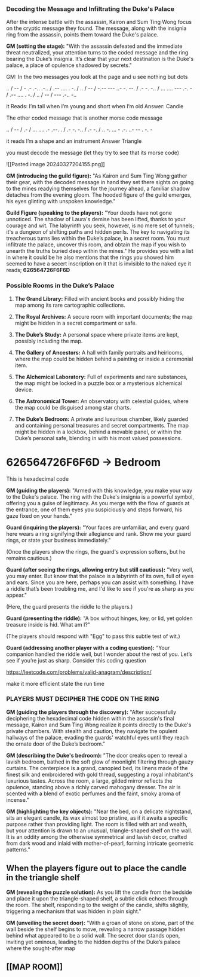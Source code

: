 ### Decoding the Message and Infiltrating the Duke's Palace

After the intense battle with the assassin, Kairon and Sum Ting Wong focus on the cryptic message they found. The message, along with the insignia ring from the assassin, points them toward the Duke's palace.

**GM (setting the stage):** "With the assassin defeated and the immediate threat neutralized, your attention turns to the coded message and the ring bearing the Duke’s insignia. It’s clear that your next destination is the Duke's palace, a place of opulence shadowed by secrets."

GM: In the two messages you look at the page and u see nothing but dots

.. / -- / - .- .-.. .-.. / .-- .... . -. / .. / -- / -.-- --- ..- -. --. / .- -. -.. / ... .... --- .-. - / .-- .... . -. / .. / -- / --- .-.. -..

it Reads: I’m tall when I’m young and short when I’m old
Answer: Candle

The other coded message that is another morse code message 

.. / -- / .- / ... .... .- .--. . / .- -. -.. / .- -. / .. -. ... - .-. ..- -- . -. -

it reads I’m a shape and an instrument
Answer Triangle

you must decode the message (let they try to see that its morse code)

![[Pasted image 20240327204155.png]]


**GM (introducing the guild figure):** "As Kairon and Sum Ting Wong gather their gear, with the decoded message in hand they set there sights on going to the mines readying themselves for the journey ahead, a familiar shadow detaches from the evening gloom. The hooded figure of the guild emerges, his eyes glinting with unspoken knowledge."

**Guild Figure (speaking to the players):** "Your deeds have not gone unnoticed. The shadow of Laura's demise has been lifted, thanks to your courage and wit. The labyrinth you seek, however, is no mere set of tunnels; it's a dungeon of shifting paths and hidden perils. The key to navigating its treacherous turns lies within the Duke’s palace, in a secret room. You must infiltrate the palace, uncover this room, and obtain the map if you wish to unearth the truths buried deep within the mines." He provides you with a list in where it could be he also mentions that the rings you showed him seemed to have a secert inscription on it that is invisible to the naked eye it reads; **626564726F6F6D**

### Possible Rooms in the Duke’s Palace
1. **The Grand Library:** Filled with ancient books and possibly hiding the map among its rare cartographic collections.
    
2. **The Royal Archives:** A secure room with important documents; the map might be hidden in a secret compartment or safe.
    
3. **The Duke’s Study:** A personal space where private items are kept, possibly including the map.
    
4. **The Gallery of Ancestors:** A hall with family portraits and heirlooms, where the map could be hidden behind a painting or inside a ceremonial item.
    
5. **The Alchemical Laboratory:** Full of experiments and rare substances, the map might be locked in a puzzle box or a mysterious alchemical device.
    
6. **The Astronomical Tower:** An observatory with celestial guides, where the map could be disguised among star charts.
    
7. **The Duke’s Bedroom:** A private and luxurious chamber, likely guarded and containing personal treasures and secret compartments. The map might be hidden in a lockbox, behind a movable panel, or within the Duke’s personal safe, blending in with his most valued possessions.


# 626564726F6F6D -> Bedroom

This is hexadecimal code 


**GM (guiding the players):** "Armed with this knowledge, you make your way to the Duke's palace. The ring with the Duke's insignia is a powerful symbol, offering you a guise of legitimacy. As you merge with the flow of guards at the entrance, one of them eyes you suspiciously and steps forward, his gaze fixed on your hands."

**Guard (inquiring the players):** "Your faces are unfamiliar, and every guard here wears a ring signifying their allegiance and rank. Show me your guard rings, or state your business immediately."

(Once the players show the rings, the guard's expression softens, but he remains cautious.)

**Guard (after seeing the rings, allowing entry but still cautious):** "Very well, you may enter. But know that the palace is a labyrinth of its own, full of eyes and ears. Since you are here, perhaps you can assist with something. I have a riddle that’s been troubling me, and I'd like to see if you're as sharp as you appear."

(Here, the guard presents the riddle to the players.)

**Guard (presenting the riddle):** "A box without hinges, key, or lid, yet golden treasure inside is hid. What am I?"

(The players should respond with "Egg" to pass this subtle test of wit.)

**Guard (addressing another player with a coding question):** "Your companion handled the riddle well, but I wonder about the rest of you. Let’s see if you’re just as sharp. Consider this coding question

https://leetcode.com/problems/valid-anagram/description/

make it more efficient state the run time

### PLAYERS MUST DECIPHER THE CODE ON THE RING

**GM (guiding the players through the discovery):** "After successfully deciphering the hexadecimal code hidden within the assassin's final message, Kairon and Sum Ting Wong realize it points directly to the Duke's private chambers. With stealth and caution, they navigate the opulent hallways of the palace, evading the guards' watchful eyes until they reach the ornate door of the Duke’s bedroom."

**GM (describing the Duke's bedroom):** "The door creaks open to reveal a lavish bedroom, bathed in the soft glow of moonlight filtering through gauzy curtains. The centerpiece is a grand, canopied bed, its linens made of the finest silk and embroidered with gold thread, suggesting a royal inhabitant's luxurious tastes. Across the room, a large, gilded mirror reflects the opulence, standing above a richly carved mahogany dresser. The air is scented with a blend of exotic perfumes and the faint, smoky aroma of incense."

**GM (highlighting the key objects):** "Near the bed, on a delicate nightstand, sits an elegant candle, its wax almost too pristine, as if it awaits a specific purpose rather than providing light. The room is filled with art and wealth, but your attention is drawn to an unusual, triangle-shaped shelf on the wall. It is an oddity among the otherwise symmetrical and lavish decor, crafted from dark wood and inlaid with mother-of-pearl, forming intricate geometric patterns."


## When the players figure out to place the candle in the triangle shelf

**GM (revealing the puzzle solution):**
As you lift the candle from the bedside and place it upon the triangle-shaped shelf, a subtle click echoes through the room. The shelf, responding to the weight of the candle, shifts slightly, triggering a mechanism that was hidden in plain sight."


**GM (unveiling the secret door):** "With a groan of stone on stone, part of the wall beside the shelf begins to move, revealing a narrow passage hidden behind what appeared to be a solid wall. The secret door stands open, inviting yet ominous, leading to the hidden depths of the Duke’s palace where the sought-after map


## [[MAP ROOM]]

  
  

 